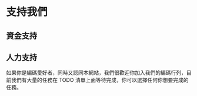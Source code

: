 # 支持我們

## 資金支持

## 人力支持
如果你是編碼愛好者，同時又認同本網站，我們很歡迎你加入我們的編碼行列，目前我們有大量的任務在 TODO 清單上面等待完成，你可以選擇任何你想要完成的任務。